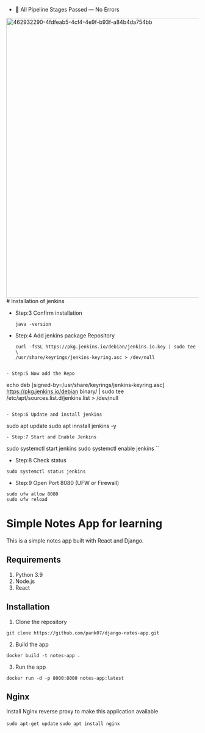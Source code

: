 - 🧩 All Pipeline Stages Passed — No Errors
<img width="1356" height="731" alt="462932290-4fdfeab5-4cf4-4e9f-b93f-a84b4da754bb" src="https://github.com/user-attachments/assets/e61a7199-acc5-4253-944e-a6eaf0813db6" />
# Installation of jenkins
  
- Step:3 Confirm installation
  ```
  java -version
  ```
  
- Step:4 Add jenkins package Repository
  ```
  curl -fsSL https://pkg.jenkins.io/debian/jenkins.io.key | sudo tee \
  /usr/share/keyrings/jenkins-keyring.asc > /dev/null
```
 
- Step:5 Now add the Repo
```
echo deb [signed-by=/usr/share/keyrings/jenkins-keyring.asc] \
  https://pkg.jenkins.io/debian binary/ | sudo tee \
  /etc/apt/sources.list.d/jenkins.list > /dev/null
```

- Step:6 Update and install jenkins
```
sudo apt update
sudo apt innstall jenkins -y
```
- Step:7 Start and Enable Jenkins
```
sudo systemctl start jenkins
sudo systemctl enable jenkins
``
- Step:8 Check status
```
sudo systemctl status jenkins
```
- Step:9 Open Port 8080 (UFW or Firewall)
```
sudo ufw allow 8080
sudo ufw reload
```

# Simple Notes App for learning
This is a simple notes app built with React and Django.

## Requirements
1. Python 3.9
2. Node.js
3. React

## Installation
1. Clone the repository
```
git clone https://github.com/pank07/django-notes-app.git
```

2. Build the app
```
docker build -t notes-app .
```

3. Run the app
```
docker run -d -p 8000:8000 notes-app:latest
```

## Nginx

Install Nginx reverse proxy to make this application available

`sudo apt-get update`
`sudo apt install nginx`

